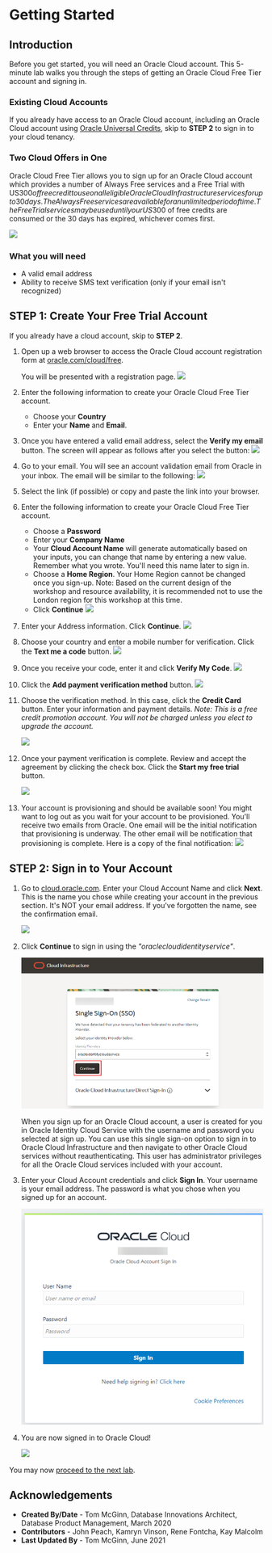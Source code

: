 # Getting Started

## Introduction

Before you get started, you will need an Oracle Cloud account. This 5-minute lab walks you through the steps of getting an Oracle Cloud Free Tier account and signing in.

### Existing Cloud Accounts

If you already have access to an Oracle Cloud account, including an Oracle Cloud account using [Oracle Universal Credits](https://docs.oracle.com/en/cloud/get-started/subscriptions-cloud/csgsg/universal-credits.html), skip to **STEP 2** to sign in to your cloud tenancy.

### Two Cloud Offers in One

Oracle Cloud Free Tier allows you to sign up for an Oracle Cloud account which provides a number of Always Free services and a Free Trial with US$300 of free credit to use on all eligible Oracle Cloud Infrastructure services for up to 30 days. The Always Free services are available for an unlimited period of time. The Free Trial services may be used until your US$300 of free credits are consumed or the 30 days has expired, whichever comes first.

![](images/freetrial.png " ")

### What you will need

* A valid email address
* Ability to receive SMS text verification (only if your email isn't recognized)

## **STEP 1**: Create Your Free Trial Account

If you already have a cloud account, skip to **STEP 2**.

1. Open up a web browser to access the Oracle Cloud account registration form at [oracle.com/cloud/free](https://signup.cloud.oracle.com).

   You will be presented with a registration page.
       ![](images/cloud-infrastructure.png " ")
2.  Enter the following information to create your Oracle Cloud Free Tier account.
    * Choose your **Country**
    * Enter your **Name** and **Email**.

3. Once you have entered a valid email address, select the **Verify my email** button.
    The screen will appear as follows after you select the button:
       ![](images/verify-email.png " ")

4. Go to your email. You will see an account validation email from Oracle in your inbox. The email will be similar to the following:
       ![](images/verification-mail.png " ")

5. Select the link (if possible) or copy and paste the link into your browser.

6. Enter the following information to create your Oracle Cloud Free Tier account.
    - Choose a **Password**
    - Enter your **Company Name**
    - Your **Cloud Account Name** will generate automatically based on your inputs, you can change that name by entering a new value. Remember what you wrote. You'll need this name later to sign in.
    - Choose a **Home Region**.  Your Home Region cannot be changed once you sign-up. Note: Based on the current design of the workshop and resource availability, it is recommended not to use the London region for this workshop at this time.
    - Click **Continue**
    ![](images/account-info.png " ")


7.  Enter your Address information.  Click **Continue**.
          ![](images/free-tier-address.png " ")

8.  Choose your country and enter a mobile number for verification.   Click the **Text me a code** button.
          ![](images/free-tier-address-2.png " ")

9. Once you receive your code, enter it and click **Verify My Code**.
          ![](images/free-tier-address-4.png " ")

10. Click the **Add payment verification method** button.
          ![](images/free-tier-payment-1.png " ")  

11. Choose the verification method. In this case, click the **Credit Card** button. Enter your information and payment details. *Note: This is a free credit promotion account. You will not be charged unless you elect to upgrade the account.*

    ![](images/free-tier-payment-2.png " ")

12. Once your payment verification is complete.  Review and accept the agreement by clicking the check box.  Click the **Start my free trial** button.

    ![](images/free-tier-agreement.png " ")

13. Your account is provisioning and should be available soon! You might want to log out as you wait for your account to be provisioned. You'll receive two emails from Oracle. One email will be the initial notification that provisioning is underway. The other email will be notification that provisioning is complete. Here is a copy of the final notification:
       ![](images/account-provisioned.png " ")

## **STEP 2**: Sign in to Your Account

1. Go to [cloud.oracle.com](https://cloud.oracle.com). Enter your Cloud Account Name and click **Next**. This is the name you chose while creating your account in the previous section. It's NOT your email address. If you've forgotten the name, see the confirmation email.

    ![](images/cloud-oracle.png " ")

2. Click **Continue** to sign in using the *"oraclecloudidentityservice"*.

   ![](images/cloud-login-tenant-single-sigon.png " ")

   When you sign up for an Oracle Cloud account, a user is created for you in Oracle Identity Cloud Service with the username and password you selected at sign up. You can use this single sign-on option to sign in to Oracle Cloud Infrastructure and then navigate to other Oracle Cloud services without reauthenticating. This user has administrator privileges for all the Oracle Cloud services included with your account.

3. Enter your Cloud Account credentials and click **Sign In**. Your username is your email address. The password is what you chose when you signed up for an account.

     ![](images/oci-signin-single-signon.png " ")

4. You are now signed in to Oracle Cloud!

    ![](images/oci-console-home-page.png " ")

You may now [proceed to the next lab](#next).


## **Acknowledgements**

- **Created By/Date** - Tom McGinn, Database Innovations Architect, Database Product Management, March 2020
- **Contributors** - John Peach, Kamryn Vinson, Rene Fontcha, Kay Malcolm
- **Last Updated By** - Tom McGinn, June 2021
